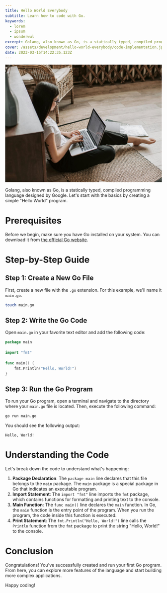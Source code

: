 ```yaml
---
title: Hello World Everybody
subtitle: Learn how to code with Go.
keywords:
  - lorem
  - ipsum
  - wonderwul
excerpt: Golang, also known as Go, is a statically typed, compiled programming language designed by Google. Let's start with the basics by creating a simple "Hello World" program.
cover: /assets/development/hello-world-everybody/code-implementation.jpg
date: 2023-03-15T14:22:35.123Z
---
```


![Woman in tech](code-implementation.jpg)

Golang, also known as Go, is a statically typed, compiled programming language designed by Google. Let's start with the basics by creating a simple "Hello World" program.

# Prerequisites

Before we begin, make sure you have Go installed on your system. You can download it from [the official Go website](https://golang.org/dl/).

# Step-by-Step Guide

## Step 1: Create a New Go File

First, create a new file with the `.go` extension. For this example, we'll name it `main.go`.

```bash
touch main.go
```

## Step 2: Write the Go Code

Open `main.go` in your favorite text editor and add the following code:

```go
package main

import "fmt"

func main() {
    fmt.Println("Hello, World!")
}
```

## Step 3: Run the Go Program

To run your Go program, open a terminal and navigate to the directory where your `main.go` file is located. Then, execute the following command:

```bash title="run file"
go run main.go
```

You should see the following output:

```plaintext
Hello, World!
```

# Understanding the Code

Let's break down the code to understand what's happening:

1. **Package Declaration**: The `package main` line declares that this file belongs to the `main` package. The `main` package is a special package in Go that indicates an executable program.
2. **Import Statement**: The `import "fmt"` line imports the `fmt` package, which contains functions for formatting and printing text to the console.
3. **Main Function**: The `func main()` line declares the `main` function. In Go, the `main` function is the entry point of the program. When you run the program, the code inside this function is executed.
4. **Print Statement**: The `fmt.Println("Hello, World!")` line calls the `Println` function from the `fmt` package to print the string "Hello, World!" to the console.

# Conclusion

Congratulations! You've successfully created and run your first Go program. From here, you can explore more features of the language and start building more complex applications.

Happy coding!